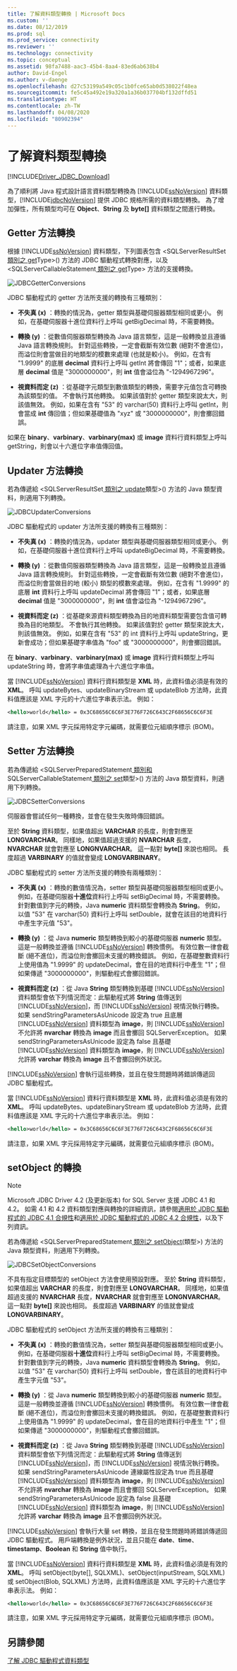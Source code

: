 ```yaml
---
title: 了解資料類型轉換 | Microsoft Docs
ms.custom: ''
ms.date: 08/12/2019
ms.prod: sql
ms.prod_service: connectivity
ms.reviewer: ''
ms.technology: connectivity
ms.topic: conceptual
ms.assetid: 98fa7488-aac3-45b4-8aa4-83ed6ab638b4
author: David-Engel
ms.author: v-daenge
ms.openlocfilehash: d27c53199a549c05c1b0fce65ab0d538022f48ea
ms.sourcegitcommit: fe5c45a492e19a320a1a36b037704bf132dffd51
ms.translationtype: HT
ms.contentlocale: zh-TW
ms.lasthandoff: 04/08/2020
ms.locfileid: "80902394"
---
```

# <a name="understanding-data-type-conversions"></a>了解資料類型轉換

[!INCLUDE[Driver_JDBC_Download](../../includes/driver_jdbc_download.md)]

為了順利將 Java 程式設計語言資料類型轉換為 [!INCLUDE[ssNoVersion](../../includes/ssnoversion-md.md)] 資料類型，[!INCLUDE[jdbcNoVersion](../../includes/jdbcnoversion_md.md)] 提供 JDBC 規格所需的資料類型轉換。 為了增加彈性，所有類型均可在 **Object**、**String** 及 **byte[]** 資料類型之間進行轉換。

## <a name="getter-method-conversions"></a>Getter 方法轉換

根據 [!INCLUDE[ssNoVersion](../../includes/ssnoversion-md.md)] 資料類型，下列圖表包含 \<SQLServerResultSet[ 類別之 get](../../connect/jdbc/reference/sqlserverresultset-class.md)Type>() 方法的 JDBC 驅動程式轉換對應，以及 \<SQLServerCallableStatement[ 類別之 get](../../connect/jdbc/reference/sqlservercallablestatement-class.md)Type> 方法的支援轉換。

![JDBCGetterConversions](../../connect/jdbc/media/jdbcgetterconversions.gif "JDBCGetterConversions")

JDBC 驅動程式的 getter 方法所支援的轉換有三種類別：

- **不失真 (x)** ：轉換的情況為，getter 類型與基礎伺服器類型相同或更小。 例如，在基礎伺服器十進位資料行上呼叫 getBigDecimal 時，不需要轉換。

- **轉換 (y)** ：從數值伺服器類型轉換為 Java 語言類型，這是一般轉換並且遵循 Java 語言轉換規則。 針對這些轉換，一定會截斷有效位數 (絕對不會進位)，而溢位則會當做目的地類型的模數來處理 (也就是較小)。 例如，在含有 "1.9999" 的底層 **decimal** 資料行上呼叫 getInt 將會傳回 "1"；或者，如果底層 **decimal** 值是 "3000000000"，則 **int** 值會溢位為 "-1294967296"。

- **視資料而定 (z)** ：從基礎字元類型到數值類型的轉換，需要字元值包含可轉換為該類型的值。 不會執行其他轉換。 如果該值對於 getter 類型來說太大，則該值無效。 例如，如果在含有 "53" 的 varchar(50) 資料行上呼叫 getInt，則會當成 **int** 傳回值；但如果基礎值為 "xyz" 或 "3000000000"，則會擲回錯誤。

如果在 **binary**、**varbinary**、**varbinary(max)** 或 **image** 資料行資料類型上呼叫 getString，則會以十六進位字串值傳回值。

## <a name="updater-method-conversions"></a>Updater 方法轉換

若為傳遞給 \<SQLServerResultSet[ 類別之 update](../../connect/jdbc/reference/sqlserverresultset-class.md)類型>() 方法的 Java 類型資料，則適用下列轉換。

![JDBCUpdaterConversions](../../connect/jdbc/media/jdbc_jdbcupdatterconversions.gif "JDBCUpdaterConversions")

JDBC 驅動程式的 updater 方法所支援的轉換有三種類別：

- **不失真 (x)** ：轉換的情況為，updater 類型與基礎伺服器類型相同或更小。 例如，在基礎伺服器十進位資料行上呼叫 updateBigDecimal 時，不需要轉換。

- **轉換 (y)** ：從數值伺服器類型轉換為 Java 語言類型，這是一般轉換並且遵循 Java 語言轉換規則。 針對這些轉換，一定會截斷有效位數 (絕對不會進位)，而溢位則會當做目的地 (較小) 類型的模數來處理。 例如，在含有 "1.9999" 的底層 **int** 資料行上呼叫 updateDecimal 將會傳回 "1"；或者，如果底層 **decimal** 值是 "3000000000"，則 **int** 值會溢位為 "-1294967296"。

- **視資料而定 (z)** ：從基礎來源資料類型轉換為目的地資料類型需要包含值可轉換為目的地類型。 不會執行其他轉換。 如果該值對於 getter 類型來說太大，則該值無效。 例如，如果在含有 "53" 的 int 資料行上呼叫 updateString，更新會成功；但如果基礎字串值為 "foo" 或 "3000000000"，則會擲回錯誤。

在 **binary**、**varbinary**、**varbinary(max)** 或 **image** 資料行資料類型上呼叫 updateString 時，會將字串值處理為十六進位字串值。

當 [!INCLUDE[ssNoVersion](../../includes/ssnoversion-md.md)] 資料行資料類型是 **XML** 時，此資料值必須是有效的 **XML**。 呼叫 updateBytes、updateBinaryStream 或 updateBlob 方法時，此資料值應該是 XML 字元的十六進位字串表示法。 例如：

```xml
<hello>world</hello> = 0x3C68656C6C6F3E776F726C643C2F68656C6C6F3E
```

請注意，如果 XML 字元採用特定字元編碼，就需要位元組順序標示 (BOM)。

## <a name="setter-method-conversions"></a>Setter 方法轉換

若為傳遞給 \<SQLServerPreparedStatement[ 類別和 ](../../connect/jdbc/reference/sqlserverpreparedstatement-class.md)SQLServerCallableStatement[ 類別之 set](../../connect/jdbc/reference/sqlservercallablestatement-class.md)類型>() 方法的 Java 類型資料，則適用下列轉換。

![JDBCSetterConversions](../../connect/jdbc/media/jdbc_jdbcsetterconversions_v2.gif "JDBCSetterConversions")

伺服器會嘗試任何一種轉換，並會在發生失敗時傳回錯誤。

至於 **String** 資料類型，如果值超出 **VARCHAR** 的長度，則會對應至 **LONGVARCHAR**。 同樣地，如果值超過支援的 **NVARCHAR** 長度，**NVARCHAR** 就會對應至 **LONGNVARCHAR**。 這一點對 **byte[]** 來說也相同。 長度超過 **VARBINARY** 的值就會變成 **LONGVARBINARY**。

JDBC 驅動程式的 setter 方法所支援的轉換有兩種類別：

- **不失真 (x)** ：轉換的數值情況為，setter 類型與基礎伺服器類型相同或更小。 例如，在基礎伺服器**十進位**資料行上呼叫 setBigDecimal 時，不需要轉換。 針對數值到字元的轉換，Java **numeric** 資料類型會轉換為 **String**。 例如，以值 "53" 在 varchar(50) 資料行上呼叫 setDouble，就會在該目的地資料行中產生字元值 "53"。

- **轉換 (y)** ：從 Java **numeric** 類型轉換到較小的基礎伺服器 **numeric** 類型。 這是一般轉換並遵循 [!INCLUDE[ssNoVersion](../../includes/ssnoversion-md.md)] 轉換慣例。 有效位數一律會截斷 (絕不進位)，而溢位則會擲回未支援的轉換錯誤。 例如，在基礎整數資料行上使用值為 "1.9999" 的 updateDecimal，會在目的地資料行中產生 "1"；但如果傳遞 "3000000000"，則驅動程式會擲回錯誤。

- **視資料而定 (z)** ：從 Java **String** 類型轉換到基礎 [!INCLUDE[ssNoVersion](../../includes/ssnoversion-md.md)] 資料類型會依下列情況而定：此驅動程式將 **String** 值傳送到 [!INCLUDE[ssNoVersion](../../includes/ssnoversion-md.md)]，而 [!INCLUDE[ssNoVersion](../../includes/ssnoversion-md.md)] 視情況執行轉換。 如果 sendStringParametersAsUnicode 設定為 true 且底層 [!INCLUDE[ssNoVersion](../../includes/ssnoversion-md.md)] 資料類型為 **image**，則 [!INCLUDE[ssNoVersion](../../includes/ssnoversion-md.md)] 不允許將 **nvarchar** 轉換為 **image** 而且會擲回 SQLServerException。 如果 sendStringParametersAsUnicode 設定為 false 且基礎 [!INCLUDE[ssNoVersion](../../includes/ssnoversion-md.md)] 資料類型為 **image**，則 [!INCLUDE[ssNoVersion](../../includes/ssnoversion-md.md)] 允許將 **varchar** 轉換為 **image** 且不會擲回例外狀況。

[!INCLUDE[ssNoVersion](../../includes/ssnoversion-md.md)] 會執行這些轉換，並且在發生問題時將錯誤傳遞回 JDBC 驅動程式。

當 [!INCLUDE[ssNoVersion](../../includes/ssnoversion-md.md)] 資料行資料類型是 **XML** 時，此資料值必須是有效的 **XML**。 呼叫 updateBytes、updateBinaryStream 或 updateBlob 方法時，此資料值應該是 XML 字元的十六進位字串表示法。 例如：

```xml
<hello>world</hello> = 0x3C68656C6C6F3E776F726C643C2F68656C6C6F3E
```

請注意，如果 XML 字元採用特定字元編碼，就需要位元組順序標示 (BOM)。

## <a name="conversions-on-setobject"></a>setObject 的轉換

> [!NOTE]  
> Microsoft JDBC Driver 4.2 (及更新版本) for SQL Server 支援 JDBC 4.1 和 4.2。 如需 4.1 和 4.2 資料類型對應與轉換的詳細資訊，請參閱[適用於 JDBC 驅動程式的 JDBC 4.1 合規性](../../connect/jdbc/jdbc-4-1-compliance-for-the-jdbc-driver.md)和[適用於 JDBC 驅動程式的 JDBC 4.2 合規性](../../connect/jdbc/jdbc-4-2-compliance-for-the-jdbc-driver.md)，以及下列資訊。

若為傳遞給 \<SQLServerPreparedStatement[ 類別之 setObject(](../../connect/jdbc/reference/sqlserverpreparedstatement-class.md)類型>) 方法的 Java 類型資料，則適用下列轉換。

![JDBCSetObjectConversions](../../connect/jdbc/media/jdbc_jdbcsetobjectconversions.gif "JDBCSetObjectConversions")

不具有指定目標類型的 setObject 方法會使用預設對應。 至於 **String** 資料類型，如果值超出 **VARCHAR** 的長度，則會對應至 **LONGVARCHAR**。 同樣地，如果值超過支援的 **NVARCHAR** 長度，**NVARCHAR** 就會對應至 **LONGNVARCHAR**。 這一點對 **byte[]** 來說也相同。 長度超過 **VARBINARY** 的值就會變成 **LONGVARBINARY**。

JDBC 驅動程式的 setObject 方法所支援的轉換有三種類別：

- **不失真 (x)** ：轉換的數值情況為，setter 類型與基礎伺服器類型相同或更小。 例如，在基礎伺服器**十進位**資料行上呼叫 setBigDecimal 時，不需要轉換。 針對數值到字元的轉換，Java **numeric** 資料類型會轉換為 **String**。 例如，以值 "53" 在 varchar(50) 資料行上呼叫 setDouble，會在該目的地資料行中產生字元值 "53"。

- **轉換 (y)** ：從 Java **numeric** 類型轉換到較小的基礎伺服器 **numeric** 類型。 這是一般轉換並遵循 [!INCLUDE[ssNoVersion](../../includes/ssnoversion-md.md)] 轉換慣例。 有效位數一律會截斷 (絕不進位)，而溢位則會擲回未支援的轉換錯誤。 例如，在基礎整數資料行上使用值為 "1.9999" 的 updateDecimal，會在目的地資料行中產生 "1"；但如果傳遞 "3000000000"，則驅動程式會擲回錯誤。

- **視資料而定 (z)** ：從 Java **String** 類型轉換到基礎 [!INCLUDE[ssNoVersion](../../includes/ssnoversion-md.md)] 資料類型會依下列情況而定：此驅動程式將 **String** 值傳送到 [!INCLUDE[ssNoVersion](../../includes/ssnoversion-md.md)]，而 [!INCLUDE[ssNoVersion](../../includes/ssnoversion-md.md)] 視情況執行轉換。 如果 sendStringParametersAsUnicode 連線屬性設定為 true 而且基礎 [!INCLUDE[ssNoVersion](../../includes/ssnoversion-md.md)] 資料類型為 **image**，則 [!INCLUDE[ssNoVersion](../../includes/ssnoversion-md.md)] 不允許將 **nvarchar** 轉換為 **image** 而且會擲回 SQLServerException。 如果 sendStringParametersAsUnicode 設定為 false 且基礎 [!INCLUDE[ssNoVersion](../../includes/ssnoversion-md.md)] 資料類型為 **image**，則 [!INCLUDE[ssNoVersion](../../includes/ssnoversion-md.md)] 允許將 **varchar** 轉換為 **image** 且不會擲回例外狀況。

[!INCLUDE[ssNoVersion](../../includes/ssnoversion-md.md)] 會執行大量 set 轉換，並且在發生問題時將錯誤傳遞回 JDBC 驅動程式。 用戶端轉換是例外狀況，並且只能在 **date**、**time**、**timestamp**、**Boolean** 和 **String** 值中執行。

當 [!INCLUDE[ssNoVersion](../../includes/ssnoversion-md.md)] 資料行資料類型是 **XML** 時，此資料值必須是有效的 **XML**。 呼叫 setObject(byte[], SQLXML)、setObject(inputStream, SQLXML) 或 setObject(Blob, SQLXML) 方法時，此資料值應該是 XML 字元的十六進位字串表示法。 例如：

```xml
<hello>world</hello> = 0x3C68656C6C6F3E776F726C643C2F68656C6C6F3E
```

請注意，如果 XML 字元採用特定字元編碼，就需要位元組順序標示 (BOM)。

## <a name="see-also"></a>另請參閱

[了解 JDBC 驅動程式資料類型](../../connect/jdbc/understanding-the-jdbc-driver-data-types.md)
